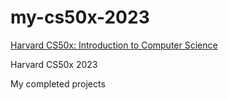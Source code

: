 # my-cs50x-2023
<a href="https://www.harvardonline.harvard.edu/course/cs50-introduction-computer-science" target="_blank">Harvard CS50x: Introduction to Computer Science</a>

<p>Harvard CS50x 2023</p>
<p>My completed projects</p>
